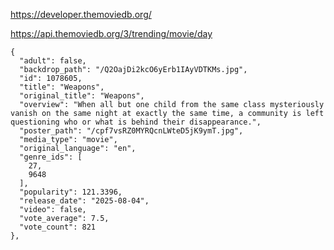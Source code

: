 https://developer.themoviedb.org/

https://api.themoviedb.org/3/trending/movie/day

    {
      "adult": false,
      "backdrop_path": "/Q2OajDi2kcO6yErb1IAyVDTKMs.jpg",
      "id": 1078605,
      "title": "Weapons",
      "original_title": "Weapons",
      "overview": "When all but one child from the same class mysteriously vanish on the same night at exactly the same time, a community is left questioning who or what is behind their disappearance.",
      "poster_path": "/cpf7vsRZ0MYRQcnLWteD5jK9ymT.jpg",
      "media_type": "movie",
      "original_language": "en",
      "genre_ids": [
        27,
        9648
      ],
      "popularity": 121.3396,
      "release_date": "2025-08-04",
      "video": false,
      "vote_average": 7.5,
      "vote_count": 821
    },
